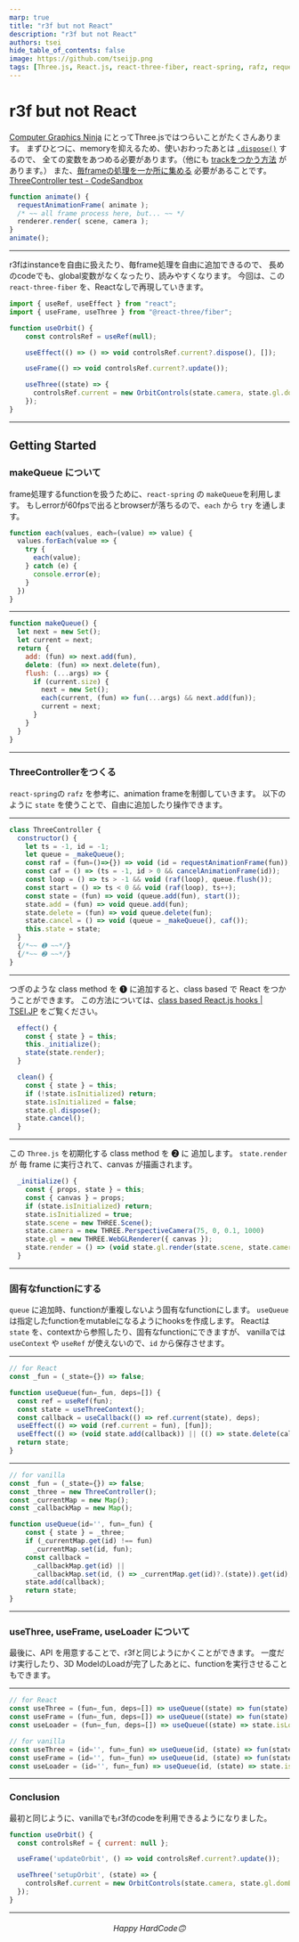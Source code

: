 ```yaml
---
marp: true
title: "r3f but not React"
description: "r3f but not React"
authors: tsei
hide_table_of_contents: false
image: https://github.com/tseijp.png
tags: [Three.js, React.js, react-three-fiber, react-spring, rafz, requestAnimationFrame]
---
```


# r3f but not React

[Computer Graphics Ninja][cgninja] にとってThree.jsではつらいことがたくさんあります。
まずひとつに、memoryを抑えるため、使いおわったあとは [`.dispose()`][dispose] するので、
全ての変数をあつめる必要があります。（他にも [trackをつかう方法][track] があります。）
また、[毎frameの処理を一か所に集める][threejs] 必要があることです。
[ThreeController test - CodeSandbox][demo]

[cgninja]: https://www.amazon.co.jp/dp/B000FBJCJE
[threejs]: https://threejs.org/docs/index.html#manual/en/introduction/Creating-a-scene
[dispose]: https://threejs.org/docs/#manual/en/introduction/How-to-dispose-of-objects
[track]: https://r105.threejsfundamentals.org/threejs/lessons/threejs-cleanup.html
[demo]: https://codesandbox.io/s/threecontroller-test-5ho9pf
[1129]: https://tsei.jp/articles/2021/11/29/note/

<!-- truncate -->

```js
function animate() {
  requestAnimationFrame( animate );
  /* ~~ all frame process here, but... ~~ */
  renderer.render( scene, camera );
}
animate();
```

---

r3fはinstanceを自由に扱えたり、毎frame処理を自由に追加できるので、
長めのcodeでも、global変数がなくなったり、読みやすくなります。
今回は、この `react-three-fiber` を、Reactなしで再現していきます。

```js
import { useRef, useEffect } from "react";
import { useFrame, useThree } from "@react-three/fiber";

function useOrbit() {
    const controlsRef = useRef(null);

    useEffect(() => () => void controlsRef.current?.dispose(), []);

    useFrame(() => void controlsRef.current?.update());

    useThree((state) => {
      controlsRef.current = new OrbitControls(state.camera, state.gl.domElement);
    });
}
```

---

## Getting Started

### makeQueue について

frame処理するfunctionを扱うために、`react-spring` の `makeQueue`を利用します。
もしerrorが60fpsで出るとbrowserが落ちるので、`each` から `try` を通します。

```js
function each(values, each=(value) => value) {
  values.forEach(value => {
    try {
      each(value);
    } catch (e) {
      console.error(e);
    }
  })
}
```

---

```js
function makeQueue() {
  let next = new Set();
  let current = next;
  return {
    add: (fun) => next.add(fun),
    delete: (fun) => next.delete(fun),
    flush: (...args) => {
      if (current.size) {
        next = new Set();
        each(current, (fun) => fun(...args) && next.add(fun));
        current = next;
      }
    }
  }
}
```

---

### ThreeControllerをつくる

`react-spring`の `rafz` を参考に、animation frameを制御していきます。
以下のように `state` を使うことで、自由に追加したり操作できます。

---

```js
class ThreeController {
  constructor() {
    let ts = -1, id = -1;
    let queue = _makeQueue();
    const raf = (fun=()=>{}) => void (id = requestAnimationFrame(fun));
    const caf = () => (ts = -1, id > 0 && cancelAnimationFrame(id));
    const loop = () => ts > -1 && void (raf(loop), queue.flush());
    const start = () => ts < 0 && void (raf(loop), ts++);
    const state = (fun) => void (queue.add(fun), start());
    state.add = (fun) => void queue.add(fun);
    state.delete = (fun) => void queue.delete(fun);
    state.cancel = () => void (queue = _makeQueue(), caf());
    this.state = state;
  }
  {/*~~ ➊ ~~*/}
  {/*~~ ➋ ~~*/}
}
```

---

つぎのような class method を ➊ に追加すると、class based で React をつかうことができます。
この方法については、[class based React.js hooks | TSEI.JP][1129] をご覧ください。

```js
  effect() {
    const { state } = this;
    this._initialize();
    state(state.render);
  }

  clean() {
    const { state } = this;
    if (!state.isInitialized) return;
    state.isInitialized = false;
    state.gl.dispose();
    state.cancel();
  }
```

---

この  `Three.js` を初期化する class method を ➋ に 追加します。
`state.render` が 毎 frame に実行されて、canvas が描画されます。

```js
  _initialize() {
    const { props, state } = this;
    const { canvas } = props;
    if (state.isInitialized) return;
    state.isInitialized = true;
    state.scene = new THREE.Scene();
    state.camera = new THREE.PerspectiveCamera(75, 0, 0.1, 1000)
    state.gl = new THREE.WebGLRenderer({ canvas });
    state.render = () => (void state.gl.render(state.scene, state.camera)) || true;
  }
```

---

### 固有なfunctionにする

`queue` に追加時、functionが重複しないよう固有なfunctionにします。
`useQueue` は指定したfunctionをmutableになるようにhooksを作成します。
Reactは `state` を、contextから参照したり、固有なfunctionにできますが、
vanillaでは `useContext` や `useRef` が使えないので、`id` から保存させます。

---

```js
// for React
const _fun = (_state={}) => false;

function useQueue(fun=_fun, deps=[]) {
  const ref = useRef(fun);
  const state = useThreeContext();
  const callback = useCallback(() => ref.current(state), deps);
  useEffect(() => void (ref.current = fun), [fun]);
  useEffect(() => (void state.add(callback)) || (() => state.delete(callback)), deps);
  return state;
}
```

---

```js
// for vanilla
const _fun = (_state={}) => false;
const _three = new ThreeController();
const _currentMap = new Map();
const _callbackMap = new Map();

function useQueue(id='', fun=_fun) {
    const { state } = _three;
    if (_currentMap.get(id) !== fun)
      _currentMap.set(id, fun);
    const callback =
      _callbackMap.get(id) ||
      _callbackMap.set(id, () => _currentMap.get(id)?.(state)).get(id);
    state.add(callback);
    return state;
}
```

---

### useThree, useFrame, useLoader について

最後に、API を用意することで、r3fと同じようにかくことができます。
一度だけ実行したり、3D ModelのLoadが完了したあとに、functionを実行させることもできます。

---

```js
// for React
const useThree = (fun=_fun, deps=[]) => useQueue((state) => fun(state) && false, deps);
const useFrame = (fun=_fun, deps=[]) => useQueue((state) => fun(state) || true, deps);
const useLoader = (fun=_fun, deps=[]) => useQueue((state) => state.isLoaded? fun(state) && false: true, deps);
```

```js
// for vanilla
const useThree = (id='', fun=_fun) => useQueue(id, (state) => fun(state) && 0);
const useFrame = (id='', fun=_fun) => useQueue(id, (state) => fun(state) || 1);
const useLoader = (id='', fun=_fun) => useQueue(id, (state) => state.isLoaded? fun(state) && false: true);
```

---

### Conclusion

最初と同じように、vanillaでもr3fのcodeを利用できるようになりました。

```js
function useOrbit() {
  const controlsRef = { current: null };

  useFrame('updateOrbit', () => void controlsRef.current?.update());

  useThree('setupOrbit', (state) => {
    controlsRef.current = new OrbitControls(state.camera, state.gl.domElement);
  });
}
```

---

<div align="center">

###### Happy HardCode🙃

</div>
